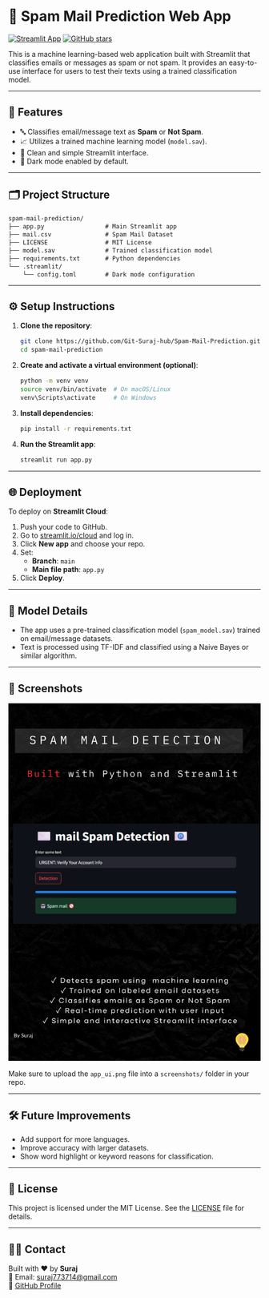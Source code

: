 
# 📧 Spam Mail Prediction Web App

[![Streamlit App](https://static.streamlit.io/badges/streamlit_badge_black_white.svg)](https://your-deployment-link.streamlit.app/)
[![GitHub stars](https://img.shields.io/github/stars/Git-Suraj-hub/Spam-Mail-Prediction?style=social)](https://github.com/Git-Suraj-hub/Spam-Mail-Prediction)

This is a machine learning-based web application built with Streamlit that classifies emails or messages as spam or not spam. It provides an easy-to-use interface for users to test their texts using a trained classification model.

---

## 🚀 Features

- 🔤 Classifies email/message text as **Spam** or **Not Spam**.
- 📈 Utilizes a trained machine learning model (`model.sav`).
- 🧠 Clean and simple Streamlit interface.
- 🌙 Dark mode enabled by default.

---

## 🗂 Project Structure

```
spam-mail-prediction/
├── app.py                 # Main Streamlit app
├── mail.csv               # Spam Mail Dataset
├── LICENSE                # MIT License
├── model.sav              # Trained classification model
├── requirements.txt       # Python dependencies
└── .streamlit/
    └── config.toml        # Dark mode configuration
```

---

## ⚙️ Setup Instructions

1. **Clone the repository**:

   ```bash
   git clone https://github.com/Git-Suraj-hub/Spam-Mail-Prediction.git
   cd spam-mail-prediction
   ```

2. **Create and activate a virtual environment (optional)**:

   ```bash
   python -m venv venv
   source venv/bin/activate  # On macOS/Linux
   venv\Scripts\activate     # On Windows
   ```

3. **Install dependencies**:

   ```bash
   pip install -r requirements.txt
   ```

4. **Run the Streamlit app**:

   ```bash
   streamlit run app.py
   ```

---

## 🌐 Deployment

To deploy on **Streamlit Cloud**:

1. Push your code to GitHub.
2. Go to [streamlit.io/cloud](https://streamlit.io/cloud) and log in.
3. Click **New app** and choose your repo.
4. Set:
   - **Branch**: `main`
   - **Main file path**: `app.py`
5. Click **Deploy**.

---

## 🧠 Model Details

- The app uses a pre-trained classification model (`spam_model.sav`) trained on email/message datasets.
- Text is processed using TF-IDF and classified using a Naive Bayes or similar algorithm.

---

## 📸 Screenshots

![Screenshot](Screenshot/Spam_mail.png)

Make sure to upload the `app_ui.png` file into a `screenshots/` folder in your repo.

---

## 🛠 Future Improvements

- Add support for more languages.
- Improve accuracy with larger datasets.
- Show word highlight or keyword reasons for classification.

---

## 📄 License

This project is licensed under the MIT License. See the [LICENSE](LICENSE) file for details.

---

## 🙋‍♂️ Contact

Built with ❤️ by **Suraj**  
📧 Email: suraj773714@gmail.com  
🔗 [GitHub Profile](https://github.com/Git-Suraj-hub)
